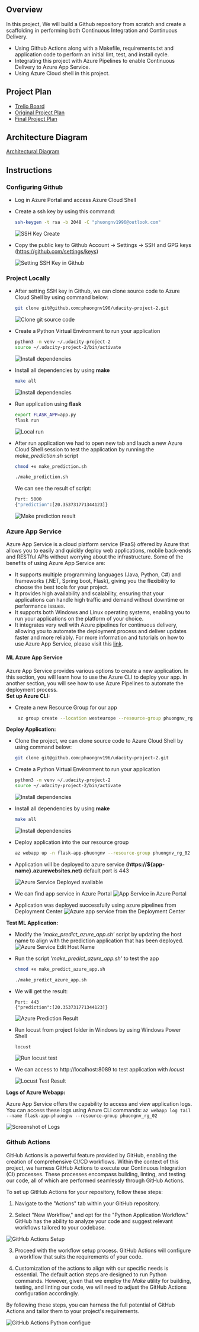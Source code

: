 

## Overview

In this project, We will build a Github repository from scratch and create a scaffolding in performing both Continuous Integration and Continuous Delivery.
- Using Github Actions along with a Makefile, requirements.txt and application code to perform an initial lint, test, and install cycle.
- Integrating this project with Azure Pipelines to enable Continuous Delivery to Azure App Service.
- Using Azure Cloud shell in this project.

## Project Plan

- [Trello Board](https://trello.com/b/umdJDZJw/udacity-project-2)
- [Original Project Plan](documents/OriginalProjectPlan.xlsx)
- [Final Project Plan](documents/FinalProjectPlan.xlsx)

## Architecture Diagram

[Architectural Diagram](screenshots/architecture.png)

## Instructions
### Configuring Github

- Log in Azure Portal and access Azure Cloud Shell

- Create a ssh key by using this command:

    ```bash
    ssh-keygen -t rsa -b 2048 -C "phuongnv1996@outlook.com"
    ```

    ![SSH Key Create](screenshots/az-ssh.png)

- Copy the public key to Github Account -> Settings -> SSH and GPG keys (https://github.com/settings/keys)

    ![Setting SSH Key in Github](screenshots/github-setting-ssh.png)


### Project Locally

- After setting SSH key in Github, we can clone source code to Azure Cloud Shell by using command below: 

    ```bash
    git clone git@github.com:phuongnv196/udacity-project-2.git
    ```

    ![Clone git source code](screenshots/github-clone-success.png)

- Create a Python Virtual Environment to run your application

    ```bash
    python3 -m venv ~/.udacity-project-2
    source ~/.udacity-project-2/bin/activate
  ```
    ![Install dependencies](screenshots/az-create-inv.png)
                                  

- Install all dependencies by using **make**
    ```bash
    make all
    ```

    ![Install dependencies](screenshots/az-install-dependencies.png)

- Run application using **flask**
    ```bash
    export FLASK_APP=app.py
    flask run
    ```
    
  ![Local run](screenshots/az-flask-run.png)                                                                   

- After run application we had to open new tab and lauch a new Azure Cloud Shell session to test the application by running the *make_prediction.sh* script
    ```bash
    chmod +x make_prediction.sh
    ```
    ```bash
    ./make_prediction.sh
    ```                               

    We can see the result of script: 
    ```bash
    Port: 5000
    {"prediction":[20.353731771344123]}
    ```      

    ![Make prediction result](screenshots/az-make-prediction-result.png)  

### Azure App Service

Azure App Service is a cloud platform service (PaaS) offered by Azure that allows you to easily and quickly deploy web applications, mobile back-ends and RESTful APIs without worrying about the infrastructure. Some of the benefits of using Azure App Service are:

- It supports multiple programming languages (Java, Python, C#) and frameworks (.NET, Spring boot, Flask), giving you the flexibility to choose the best tools for your project.
- It provides high availability and scalability, ensuring that your applications can handle high traffic and demand without downtime or performance issues.
- It supports both Windows and Linux operating systems, enabling you to run your applications on the platform of your choice.
- It integrates very well with Azure pipelines for continuous delivery, allowing you to automate the deployment process and deliver updates faster and more reliably.
For more information and tutorials on how to use Azure App Service, please visit this [link](https://docs.microsoft.com/en-us/azure/app-service/).


#### ML Azure App Service
Azure App Service provides various options to create a new application. In this section, you will learn how to use the Azure CLI to deploy your app. In another section, you will see how to use Azure Pipelines to automate the deployment process.                                          
**Set up Azure CLI:**

- Create a new Resource Group for our app

   ```bash
    az group create --location westeurope --resource-group phuongnv_rg_02 --tags project=udacity_p_2 environment=dev
    ```                                                                                                                                                                                                                              
**Deploy Application:**

- Clone the project, we can clone source code to Azure Cloud Shell by using command below: 
    ```bash
    git clone git@github.com:phuongnv196/udacity-project-2.git
    ```
- Create a Python Virtual Environment to run your application

    ```bash
    python3 -m venv ~/.udacity-project-2
    source ~/.udacity-project-2/bin/activate
  ```
    ![Install dependencies](screenshots/az-create-inv.png)
                                  

- Install all dependencies by using **make**
    ```bash
    make all
    ```

    ![Install dependencies](screenshots/az-install-dependencies.png)

- Deploy application into the our resource group

    ```bash
    az webapp up -n flask-app-phuongnv --resource-group phuongnv_rg_02 --sku FREE
    ```

- Application will be deployed to azure service
  **(https://${app-name}.azurewebsites.net)** default port is 443

  ![Azure Service Deployed available](screenshots/az-service-deploy-flask-app.png)
  
 - We can find app service in Azure Portal
  ![App Service in Azure Portal](screenshots/az-flask-app-service.png)
  
  - Application was deployed successfully using azure pipelines from Deployment Center
  ![Azure app service from the Deployment Center](screenshots/az-deployment-center.png)

**Test ML Application:**

- Modify the *'make_predict_azure_app.sh'* script by updating the host name to align with the prediction application that has been deployed.
![Azure Service Edit Host Name](screenshots/az-mak-predict-azure-edit-app-name.png)

- Run the script *'make_predict_azure_app.sh'* to test the app

    ```bash
    chmod +x make_predict_azure_app.sh

    ./make_predict_azure_app.sh
    ```
- We will get the result: 

    ```
    Port: 443
    {"prediction":[20.353731771344123]}
    ```
    
    ![Azure Prediction Result](screenshots/az-make-azure-prediction-result.png)

- Run locust from project folder in Windows by using Windows Power Shell

    ```bash
    locust
    ```
  ![Run locust test](screenshots/az-lotust-start.png)

- We can access to http://localhost:8089 to test application with *locust*

  ![Locust Test Result](screenshots/az-lolust-result.png)

**Logs of Azure Webapp:**

Azure App Service offers the capability to access and view application logs. You can access these logs using Azure CLI commands:
    ```
    az webapp log tail --name flask-app-phuongnv --resource-group phuongnv_rg_02
    ```

![Screenshot of Logs](screenshots/az-flask-app-service-log.png)

### Github Actions

GitHub Actions is a powerful feature provided by GitHub, enabling the creation of comprehensive CI/CD workflows. Within the context of this project, we harness GitHub Actions to execute our Continuous Integration (CI) processes. These processes encompass building, linting, and testing our code, all of which are performed seamlessly through GitHub Actions.

To set up GitHub Actions for your repository, follow these steps:

1. Navigate to the "Actions" tab within your GitHub repository.

2. Select "New Workflow," and opt for the "Python Application Workflow." GitHub has the ability to analyze your code and suggest relevant workflows tailored to your codebase.

![GitHub Actions Setup](screenshots/github-action-python.png)

3. Proceed with the workflow setup process. GitHub Actions will configure a workflow that suits the requirements of your code.

4. Customization of the actions to align with our specific needs is essential. The default action steps are designed to run Python commands. However, given that we employ the *Make* utility for building, testing, and linting our code, we will need to adjust the GitHub Actions configuration accordingly.

By following these steps, you can harness the full potential of GitHub Actions and tailor them to your project's requirements.

![GitHub Actions Python configue](screenshots/github-action-python-configue.png)